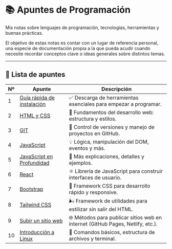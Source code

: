 # 📚 Apuntes de Programación

Mis notas sobre lenguajes de programación, tecnologías, herramientas y buenas prácticas.

El objetivo de estas notas es contar con un lugar de referencia personal, una especie de documentación propia a la que pueda acudir cuando necesite recordar conceptos clave o ideas generales sobre distintos temas.

---

## 📄 Lista de apuntes

| Nº | Apunte | Descripción |
|----|--------|-------------|
| 1 | [Guía rápida de instalación](apuntes/Guía%20rápida%20de%20instalación.md) | ✅ Descarga de herramientas esenciales para empezar a programar. |
| 2 | [HTML y CSS](apuntes/HTML%20y%20CSS.md) | 🧱 Fundamentos del desarrollo web: estructura y estilos. |
| 3 | [GIT](apuntes/GIT.md) | 🔧 Control de versiones y manejo de proyectos en GitHub. |
| 4 | [JavaScript](apuntes/JavaScript.md) | 💡 Lógica, manipulación del DOM, eventos y más. |
| 5 | [JavaScript en Profundidad](apuntes/JavaScript%20en%20Profundidad.md) | 📌 Más explicaciones, detalles y ejemplos. |
| 6 | [React](apuntes/React.md) | ⚛️ Librería de JavaScript para construir interfaces de usuario. |
| 7 | [Bootstrap](apuntes/Bootstrap.md) | 🎨 Framework CSS para desarrollo rápido y responsive. |
| 8 | [Tailwind CSS](apuntes/Tailwind%20CSS.md) | 🌬️ Framework de utilidades para estilizar sin salir del HTML. |
| 9 | [Subir un sitio web](apuntes/Como%20subir%20un%20sitio%20web.md) | 🌐 Métodos para publicar sitios web en internet (GitHub Pages, Netlify, etc.). |
| 10 | [Introducción a Linux](apuntes/Introduccion%20a%20Linux.md) | 🐧 Comandos básicos, estructura de archivos y terminal. |

<!--
| 11 | [Meta Front-End Developer](apuntes/Meta%20Front-End%20Developer.md) | 📘 Notas del curso de certificación de Meta. |
-->
